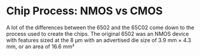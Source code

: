 # Chip Process: NMOS vs CMOS

A lot of the differences between the 6502 and the 65C02 come down to the
process used to create the chips. The original 6502 was an NMOS device with
features sized at the 8 &mu;m with an advertised die size of 3.9 mm &times;
4.3 mm, or an area of 16.6 mm&sup2;

